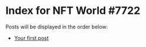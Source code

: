 # Index for NFT World #7722
Posts will be displayed in the order below:

- [Your first post](./001-first.md)

